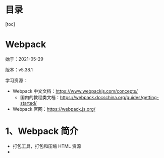 # 目录

[toc]

# Webpack

始于：2021-05-29

版本：v5.38.1

学习资源：

- Webpack 中文文档：https://www.webpackjs.com/concepts/
  - 国内的教程类文档：https://webpack.docschina.org/guides/getting-started/
- Webpack 官网：https://webpack.js.org/





# 1、Webpack 简介

- 打包工具，打包和压缩 HTML 资源
- 